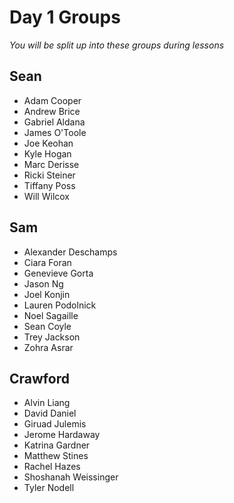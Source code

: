 # Day 1 Groups
*You will be split up into these groups during lessons*

## Sean

- Adam Cooper
- Andrew Brice
- Gabriel Aldana
- James O'Toole
- Joe Keohan
- Kyle Hogan
- Marc Derisse
- Ricki Steiner
- Tiffany Poss
- Will Wilcox

## Sam

- Alexander Deschamps
- Ciara Foran
- Genevieve Gorta
- Jason Ng
- Joel Konjin
- Lauren Podolnick
- Noel Sagaille
- Sean Coyle
- Trey Jackson
- Zohra Asrar

## Crawford

- Alvin Liang
- David Daniel
- Giruad Julemis
- Jerome Hardaway
- Katrina Gardner
- Matthew Stines
- Rachel Hazes
- Shoshanah Weissinger
- Tyler Nodell
